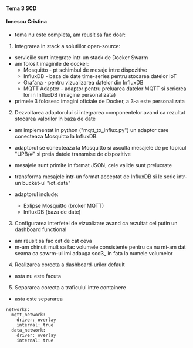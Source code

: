#### Tema 3 SCD
#### Ionescu Cristina 

- tema nu este completa, am reusit sa fac doar:

1. Integrarea in stack a solutiilor open-source:

- serviciile sunt integrate intr-un stack de Docker Swarm
- am folosit imaginile de docker: 
    - Mosquitto - pt schimbul de mesaje intre dispozitive
    - InfluxDB - baza de date time-series pentru stocarea datelor IoT
    - Grafana - pentru vizualizarea datelor din InfluxDB
    - MQTT Adapter - adaptor pentru preluarea datelor MQTT si scrierea
    lor in InfluxDB (imagine personalizata)
- primele 3 folosesc imagini oficiale de Docker, a 3-a este personalizata

2. Dezvoltarea adaptorului si integrarea componentelor avand ca
rezultat stocarea valorilor în baza de date

- am implementat in python ("mqtt_to_influx.py") un adaptor care
conecteaza Mosquitto la InfluxDB.
- adaptorul se conecteaza la Mosquitto si asculta mesajele de pe topicul "UPB/#" si preia datele transmise de dispozitive
- mesajele sunt primite in format JSON, cele valide sunt prelucrate
- transforma mesajele intr-un format acceptat de InfluxDB si le scrie intr-un bucket-ul "iot_data"

- adaptorul include:
    - Exlipse Mosquitto (broker MQTT)
    - InfluxDB (baza de date)


3. Configurarea interfetei de vizualizare avand ca rezultat cel putin
un dashboard functional

- am reusit sa fac cat de cat ceva
- m-am chinuit mult sa fac volumele consistente pentru ca nu mi-am
dat seama ca sawrm-ul imi adauga scd3_ in fata la numele volumelor


4. Realizarea corecta a dashboard-urilor default

- asta nu este facuta

5. Separarea corecta a traficului intre containere

- asta este separarea
```
networks:
  mqtt_network:
    driver: overlay
    internal: true
  data_network:
    driver: overlay
    internal: true
```